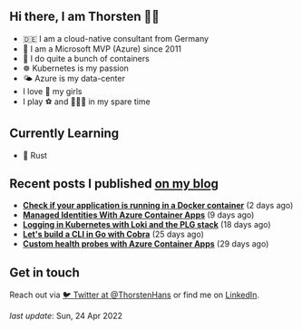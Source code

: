 ## Hi there, I am Thorsten 👋🏼

- 🇩🇪 I am a cloud-native consultant from Germany
- 🔷 I am a Microsoft MVP (Azure) since 2011
- 🐳 I do quite a bunch of containers
- ☸️ Kubernetes is my passion
- 🌤 Azure is my data-center
- I love 💞 my girls
- I play ⚽️ and 🏃🏻‍♂️ in my spare time

## Currently Learning

- 🦀 Rust

## Recent posts I published [on my blog](https://thorsten-hans.com)

- **[Check if your application is running in a Docker container](https://thorsten-hans.com/check-if-application-is-running-in-docker-container/)** (2 days ago)
- **[Managed Identities With Azure Container Apps](https://thorsten-hans.com/managed-identities-with-azure-container-apps/)** (9 days ago)
- **[Logging in Kubernetes with Loki and the PLG stack](https://thorsten-hans.com/logging-in-kubernetes-with-loki-and-plg-stack/)** (18 days ago)
- **[Let's build a CLI in Go with Cobra](https://thorsten-hans.com/lets-build-a-cli-in-go-with-cobra/)** (25 days ago)
- **[Custom health probes with Azure Container Apps](https://thorsten-hans.com/custom-health-probes-with-azure-container-apps/)** (29 days ago)

## Get in touch

Reach out via [🐦 Twitter at @ThorstenHans](https://twitter.com/ThorstenHans) or find me on [LinkedIn](https://linkedin.com/in/ThorstenHans).

_last update_: Sun, 24 Apr 2022

